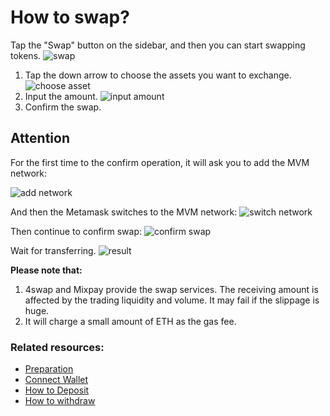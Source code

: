 # How to swap?

Tap the "Swap" button on the sidebar, and then you can start swapping tokens.
![swap](./swap1.png)
1. Tap the down arrow to choose the assets you want to exchange.
![choose asset](./swapchoose.png)
2. Input the amount.
![input amount](./input.png)
3. Confirm the swap.


## Attention

For the first time to the confirm operation, it will ask you to add the MVM network:

![add network](./addnetwork.png)

And then the Metamask switches to the MVM network:
![switch network](./switchnetwork.png)

Then continue to confirm swap:
![confirm swap](./confirm.png)

Wait for transferring.
![result](./result.png)

**Please note that:**
1. 4swap and Mixpay provide the swap services. The receiving amount is affected by the trading liquidity and volume. It may fail if the slippage is huge.
2. It will charge a small amount of ETH as the gas fee.

### Related resources:
* [Preparation](../Preparation/Preparation.md)
* [Connect Wallet](../ConnectWallet/README.md)
* [How to Deposit](../Deposit/README.md)
* [How to withdraw](../Withdraw/README.md)
